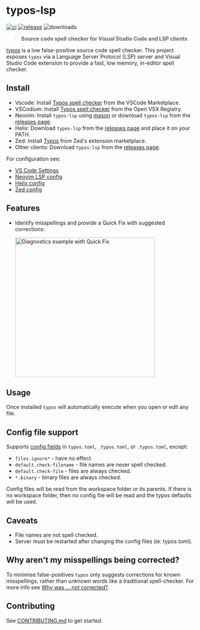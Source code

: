 # typos-lsp

[![ci](https://github.com/tekumara/typos-lsp/actions/workflows/ci.yml/badge.svg?event=push)](https://github.com/tekumara/typos-lsp/actions/workflows/ci.yml)
[![release](https://github.com/tekumara/typos-lsp/actions/workflows/release.yml/badge.svg?event=release)](https://github.com/tekumara/typos-lsp/actions/workflows/release.yml)
![downloads](https://img.shields.io/github/downloads/tekumara/typos-lsp/total)

> **Source code spell checker for Visual Studio Code and LSP clients**

[typos](https://github.com/crate-ci/typos) is a low false-positive source code spell checker. This project exposes `typos` via a Language Server Protocol (LSP) server and Visual Studio Code extension to provide a fast, low memory, in-editor spell checker.

## Install

- Vscode: Install [Typos spell checker](https://marketplace.visualstudio.com/items?itemName=tekumara.typos-vscode) from the VSCode Marketplace.
- VSCodium: Install [Typos spell checker](https://open-vsx.org/extension/tekumara/typos-vscode) from the Open VSX Registry.
- Neovim: Install `typos-lsp` using [mason](https://mason-registry.dev/registry/list#typos-lsp) or download `typos-lsp` from the [releases page](https://github.com/tekumara/typos-lsp/releases).
- Helix: Download `typos-lsp` from the [releases page](https://github.com/tekumara/typos-lsp/releases) and place it on your PATH.
- Zed: Install [Typos](https://zed.dev/extensions?q=typos) from Zed's extension marketplace.
- Other clients: Download `typos-lsp` from the [releases page](https://github.com/tekumara/typos-lsp/releases).

For configuration see:

- [VS Code Settings](docs/vscode-settings.md)
- [Neovim LSP config](docs/neovim-lsp-config.md)
- [Helix config](docs/helix-config.md)
- [Zed config](docs/zed-config.md)

## Features

<!-- markdownlint-disable-file MD033 -->

- Identify misspellings and provide a Quick Fix with suggested corrections:

    <img width="373" alt="Diagnostics example with Quick Fix" src="https://user-images.githubusercontent.com/125105/232224205-eb9c6123-0d38-4d60-ac93-0990016453e0.png">

## Usage

Once installed `typos` will automatically execute when you open or edit any file.

## Config file support

Supports [config fields](https://github.com/crate-ci/typos/blob/master/docs/reference.md) in `typos.toml`, `_typos.toml`, or `.typos.toml`, except:

- `files.ignore*` - have no effect.
- `default.check-filename` - file names are never spell checked.
- `default.check-file` - files are always checked.
- `*.binary` - binary files are always checked.

Config files will be read from the workspace folder or its parents. If there is no workspace folder, then no config file will be read and the typos defaults will be used.

## Caveats

- File names are not spell checked.
- Server must be restarted after changing the config files (ie: typos.toml).

## Why aren't my misspellings being corrected?

To minimise false-positives `typos` only suggests corrections for known misspellings, rather than unknown words like a traditional spell-checker. For more info see [Why was ... not corrected?](https://github.com/crate-ci/typos?tab=readme-ov-file#why-was--not-corrected).

## Contributing

See [CONTRIBUTING.md](CONTRIBUTING.md) to get started.
